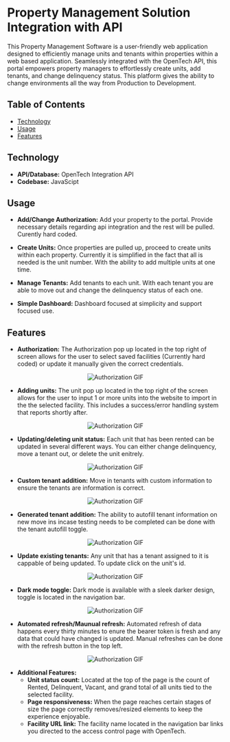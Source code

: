 # Property Management Solution Integration with API

This Property Management Software is a user-friendly web application designed to efficiently manage units and tenants within properties within a web based application. Seamlessly integrated with the OpenTech API, this portal empowers property managers to effortlessly create units, add tenants, and change delinquency status. This platform gives the ability to change environments all the way from Production to Development. 

## Table of Contents
- [Technology](#technology)
- [Usage](#usage)
- [Features](#features)

## Technology
- **API/Database:** OpenTech Integration API
- **Codebase:** JavaScipt

## Usage
- **Add/Change Authorization:** Add your property to the portal. Provide necessary details regarding api integration and the rest will be pulled. Curently hard coded.

- **Create Units:** Once properties are pulled up, proceed to create units within each property. Currently it is simplified in the fact that all is needed is the unit number. With the ability to add multiple units at one time.

- **Manage Tenants:** Add tenants to each unit. With each tenant you are able to move out and change the delinquency status of each one.

- **Simple Dashboard:** Dashboard focused at simplicity and support focused use.

## Features
- **Authorization:** The Authorization pop up located in the top right of screen allows for the user to select saved facilities (Currently hard coded) or update it manually given the correct credentials.
<p align="center"><img src="https://media.giphy.com/media/v1.Y2lkPTc5MGI3NjExdWJqbGl2bmd4ODR1ZHAzOTJrd2IzaHRmNzN2dDVmZjBwdDE5M3ZyYyZlcD12MV9pbnRlcm5hbF9naWZfYnlfaWQmY3Q9Zw/towZbt81RjQmfd8KRf/giphy.gif" alt="Authorization GIF"></p>

- **Adding units:** The unit pop up located in the top right of the screen allows for the user to input 1 or more units into the website to import in the the selected facility. This includes a success/error handling system that reports shortly after.
<p align="center"><img src="https://media.giphy.com/media/v1.Y2lkPTc5MGI3NjExdzRqYnB4NDd4b2o4Z3FoMTl1aWdrYW9ya3c5d2wwMmdsNjM0MWRhcCZlcD12MV9pbnRlcm5hbF9naWZfYnlfaWQmY3Q9Zw/yDbLOEWn7dAafexZDn/giphy.gif" alt="Authorization GIF"></p>

- **Updating/deleting unit status:** Each unit that has been rented can be updated in several different ways. You can either change delinquency, move a tenant out, or delete the unit enitrely. 
<p align="center"><img src="https://media.giphy.com/media/v1.Y2lkPTc5MGI3NjExN3o4a3p1ZWU2a3FhbmE2dWtiYzdkMGF5dHF2emd6NHc2anBvY3JzcyZlcD12MV9pbnRlcm5hbF9naWZfYnlfaWQmY3Q9Zw/GnIov9rUxVa44lSmIs/giphy.gif" alt="Authorization GIF"></p>

- **Custom tenant addition:** Move in tenants with custom information to ensure the tenants are information is correct.
<p align="center"><img src="https://media.giphy.com/media/v1.Y2lkPTc5MGI3NjExc2xyYzZiZHJqZ3Iwcmg2bnZ6MHhleHg4NDljejNnczAycXkzemZwaiZlcD12MV9pbnRlcm5hbF9naWZfYnlfaWQmY3Q9Zw/23ohdvEkTosLWGM5xL/giphy.gif" alt="Authorization GIF"></p>

- **Generated tenant addition:** The ability to autofill tenant information on new move ins incase testing needs to be completed can be done with the tenant autofill toggle.
<p align="center"><img src="https://media.giphy.com/media/v1.Y2lkPTc5MGI3NjExcWd2Y3lidmFkZzJxN2U5Y3B2NjQxeGh2YWh3Y2FxMmhqMTd5dmhvYyZlcD12MV9pbnRlcm5hbF9naWZfYnlfaWQmY3Q9Zw/OwQ6DXK2lLiliI8Izv/giphy.gif" alt="Authorization GIF"></p>

- **Update existing tenants:** Any unit that has a tenant assigned to it is cappable of being updated. To update click on the unit's id.
<p align="center"><img src="https://media.giphy.com/media/v1.Y2lkPTc5MGI3NjExZXlnN29hZDM0c2ZhMWVlY3UxYmRnb21odTZwNzJlbm5obmZneXI5ciZlcD12MV9pbnRlcm5hbF9naWZfYnlfaWQmY3Q9Zw/83xAkiRaZTWHj3mVZ9/giphy.gif" alt="Authorization GIF"></p>

- **Dark mode toggle:** Dark mode is available with a sleek darker design, toggle is located in the navigation bar.
<p align="center"><img src="https://media.giphy.com/media/v1.Y2lkPTc5MGI3NjExZXIxcWc0ZjV1OTB4cWhuOHdoaDczOTc2bWE2bDJtaG9oMTR2Y3BhcCZlcD12MV9pbnRlcm5hbF9naWZfYnlfaWQmY3Q9Zw/xskkUUTrOYgFDn5Kw3/giphy.gif" alt="Authorization GIF"></p>

- **Automated refresh/Maunual refresh:** Automated refresh of data happens every thirty minutes to enure the bearer token is fresh and any data that could have changed is updated. Manual refreshes can be done with the refresh button in the top left.
<p align="center"><img src="https://media.giphy.com/media/v1.Y2lkPTc5MGI3NjExcGw2Mmk5b2dnbTZnMnoyNHJzcjB5dDJpNWM2YjdlMmRoNDFiZzh6cyZlcD12MV9pbnRlcm5hbF9naWZfYnlfaWQmY3Q9Zw/anfPFzjpRkPZ3BO54N/giphy.gif" alt="Authorization GIF"></p>

- **Additional Features:** 
  - **Unit status count:** Located at the top of the page is the count of Rented, Delinquent, Vacant, and grand total of all units tied to the selected facility.
  - **Page responsiveness:** When the page reaches certain stages of size the page correctly removes/resized elements to keep the experience enjoyable.
  - **Facility URL link:** The facility name located in the navigation bar links you directed to the access control page with OpenTech.
